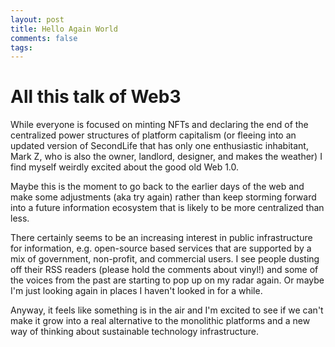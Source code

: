 ```yaml
---
layout: post
title: Hello Again World 
comments: false 
tags:
---
```

# All this talk of Web3

While everyone is focused on minting NFTs and declaring the end of the centralized power structures of platform capitalism (or fleeing into an updated version of SecondLife that has only one enthusiastic inhabitant, Mark Z, who is also the owner, landlord, designer, and makes the weather) I find myself weirdly excited about the good old Web 1.0. 

Maybe this is the moment to go back to the earlier days of the web and make some adjustments (aka try again) rather than keep storming forward into a future information ecosystem that is likely to be more centralized than less. 

There certainly seems to be an increasing interest in public infrastructure for information, e.g. open-source based services that are supported by a mix of government, non-profit, and commercial users. I see people dusting off their RSS readers (please hold the comments about vinyl!) and some of the voices from the past are starting to pop up on my radar again. Or maybe I'm just looking again in places I haven't looked in for a while. 

Anyway, it feels like something is in the air and I'm excited to see if we can't make it grow into a real alternative to the monolithic platforms and a new way of thinking about sustainable technology infrastructure.
